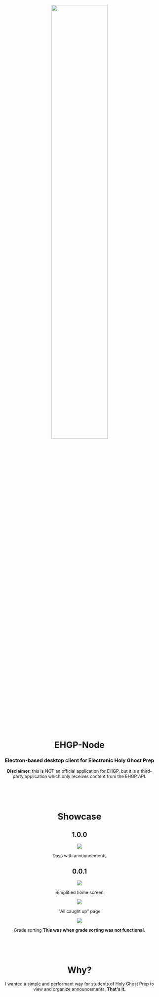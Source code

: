 <div align="center">
  <img src="https://github.com/shellings2027/ehgp/assets/136494426/fc10a282-103a-469c-a499-7f69a4c04265" width="60%">
  <h1>EHGP-Node</h1>
  <h3>Electron-based desktop client for Electronic Holy Ghost Prep</h3>
  <p><strong>Disclaimer</strong>: this is NOT an official application for EHGP, but it is a third-party application which only receives content from the EHGP API.</p>
  
  <br><br><br>
  
  <h1>Showcase</h1>
  
  <h2>1.0.0</h2>
  <img src="https://github.com/shellings2027/ehgp/assets/136494426/2dca3f48-0b24-40a9-9dcb-1b972cc8b89c">
  <p>Days with announcements</p>
  
  <h2>0.0.1</h2>
  <img src="https://github.com/shellings2027/ehgp/assets/136494426/c52b79b2-8fd5-4421-af6f-9ef225f3e495">
  <p>Simplified home screen</p>
  
  <img src="https://github.com/shellings2027/ehgp/assets/136494426/df2bcf07-000b-4eaf-8a44-9005ab0b5be7">
  <p>"All caught up" page</p>
  
  <img src="https://github.com/shellings2027/ehgp/assets/136494426/88571775-fa95-415e-b8c0-b0fcd1994910">
  <p>Grade sorting <strong>This was when grade sorting was not functional.</strong></p>


  <br><br><br>
  
  <h1>Why?</h1>
  <p>I wanted a simple and performant way for students of Holy Ghost Prep to view and organize announcements. <strong>That's it.</strong></p>
</div>
